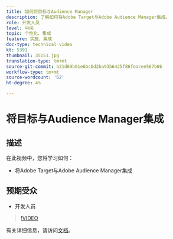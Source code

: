 ```yaml
---
title: 如何将目标与Audience Manager
description: 了解如何将Adobe Target与Adobe Audience Manager集成。
role: 开发人员
level: 中间
topic: 个性化、集成
feature: 实施、集成
doc-type: technical video
kt: 5391
thumbnail: 35151.jpg
translation-type: tm+mt
source-git-commit: b21d69b01e6bc6d2ba93b6425f86feacee567b06
workflow-type: tm+mt
source-wordcount: '62'
ht-degree: 4%

---
```



# 将目标与Audience Manager集成

## 描述

在此视频中，您将学习如何：

* 将Adobe Target与Adobe Audience Manager集成

## 预期受众

* 开发人员

>[!VIDEO](https://video.tv.adobe.com/v/35151/?quality=12)

有关详细信息，请访问[文档](https://docs.adobe.com/content/help/en/audience-manager/user-guide/implementation-integration-guides/integration-other-solutions/aam-target-integration.html)。
